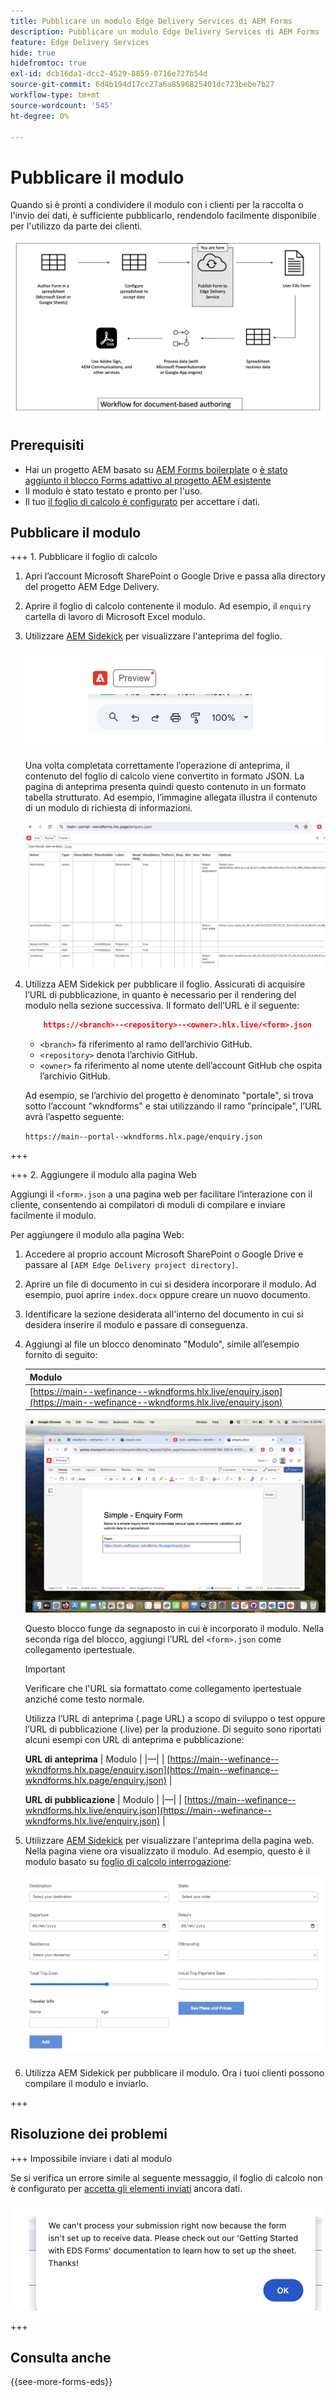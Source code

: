 ```yaml
---
title: Pubblicare un modulo Edge Delivery Services di AEM Forms
description: Pubblicare un modulo Edge Delivery Services di AEM Forms
feature: Edge Delivery Services
hide: true
hidefromtoc: true
exl-id: dcb16da1-dcc2-4529-8859-0716e727b54d
source-git-commit: 6d4b194d17cc27a6a8596825401dc723bebe7b27
workflow-type: tm+mt
source-wordcount: '545'
ht-degree: 0%

---
```


# Pubblicare il modulo

Quando si è pronti a condividere il modulo con i clienti per la raccolta o l&#39;invio dei dati, è sufficiente pubblicarlo, rendendolo facilmente disponibile per l&#39;utilizzo da parte dei clienti.

![Ecosistema di authoring basato su documenti](/help/edge/assets/document-based-authoring-workflow-publish-form.png)

## Prerequisiti

* Hai un progetto AEM basato su [AEM Forms boilerplate](/help/edge/docs/forms/tutorial.md#create-a-new-aem-project-pre-configured-with-adaptive-forms-block) o [è stato aggiunto il blocco Forms adattivo al progetto AEM esistente](/help/edge/docs/forms/tutorial.md#add-adaptive-forms-block-to-your-existing-aem-project)
* Il modulo è stato testato e pronto per l&#39;uso.
* Il tuo [il foglio di calcolo è configurato](/help/edge/docs/forms/submit-forms.md) per accettare i dati.


## Pubblicare il modulo

+++ 1. Pubblicare il foglio di calcolo

1. Apri l’account Microsoft SharePoint o Google Drive e passa alla directory del progetto AEM Edge Delivery.

1. Aprire il foglio di calcolo contenente il modulo. Ad esempio, il `enquiry` cartella di lavoro di Microsoft Excel modulo.

1. Utilizzare [AEM Sidekick](https://www.aem.live/developer/tutorial#preview-and-publish-your-content) per visualizzare l&#39;anteprima del foglio.

   ![Utilizza AEM Sidekick per visualizzare l’anteprima del foglio](/help/edge/assets/preview-form.png)

   Una volta completata correttamente l’operazione di anteprima, il contenuto del foglio di calcolo viene convertito in formato JSON. La pagina di anteprima presenta quindi questo contenuto in un formato tabella strutturato. Ad esempio, l’immagine allegata illustra il contenuto di un modulo di richiesta di informazioni.

   ![Forms Anteprima formato JSON](/help/edge/assets/forms-preview-json-format.png)

1. Utilizza AEM Sidekick per pubblicare il foglio. Assicurati di acquisire l’URL di pubblicazione, in quanto è necessario per il rendering del modulo nella sezione successiva. Il formato dell’URL è il seguente:


   ```JSON
       https://<branch>--<repository>--<owner>.hlx.live/<form>.json
   ```

   * `<branch>` fa riferimento al ramo dell’archivio GitHub.
   * `<repository>` denota l’archivio GitHub.
   * `<owner>` fa riferimento al nome utente dell’account GitHub che ospita l’archivio GitHub.

   Ad esempio, se l’archivio del progetto è denominato &quot;portale&quot;, si trova sotto l’account &quot;wkndforms&quot; e stai utilizzando il ramo &quot;principale&quot;, l’URL avrà l’aspetto seguente:

   `https://main--portal--wkndforms.hlx.page/enquiry.json`

+++

+++ 2. Aggiungere il modulo alla pagina Web

Aggiungi il `<form>.json` a una pagina web per facilitare l’interazione con il cliente, consentendo ai compilatori di moduli di compilare e inviare facilmente il modulo.


Per aggiungere il modulo alla pagina Web:

1. Accedere al proprio account Microsoft SharePoint o Google Drive e passare al `[AEM Edge Delivery project directory]`.

1. Aprire un file di documento in cui si desidera incorporare il modulo. Ad esempio, puoi aprire `index.docx` oppure creare un nuovo documento.

1. Identificare la sezione desiderata all&#39;interno del documento in cui si desidera inserire il modulo e passare di conseguenza.

1. Aggiungi al file un blocco denominato &quot;Modulo&quot;, simile all’esempio fornito di seguito:

   | Modulo |
   |---|
   | [https://main--wefinance--wkndforms.hlx.live/enquiry.json](https://main--wefinance--wkndforms.hlx.live/enquiry.json) |

   ![Aggiungi al file un blocco denominato &quot;Modulo&quot;](/help/edge/assets/enquiry-doc-to-embed-form.png)

   Questo blocco funge da segnaposto in cui è incorporato il modulo. Nella seconda riga del blocco, aggiungi l’URL del `<form>.json` come collegamento ipertestuale.

   >[!IMPORTANT]
   >
   >
   > Verificare che l&#39;URL sia formattato come collegamento ipertestuale anziché come testo normale.

   Utilizza l’URL di anteprima (.page URL) a scopo di sviluppo o test oppure l’URL di pubblicazione (.live) per la produzione. Di seguito sono riportati alcuni esempi con URL di anteprima e pubblicazione:

   **URL di anteprima**
| Modulo | |—| | [https://main--wefinance--wkndforms.hlx.page/enquiry.json](https://main--wefinance--wkndforms.hlx.page/enquiry.json)  |


   **URL di pubblicazione**
| Modulo | |—| | [https://main--wefinance--wkndforms.hlx.live/enquiry.json](https://main--wefinance--wkndforms.hlx.live/enquiry.json)  |

1. Utilizzare [AEM Sidekick](https://www.aem.live/developer/tutorial#preview-and-publish-your-content) per visualizzare l&#39;anteprima della pagina web. Nella pagina viene ora visualizzato il modulo. Ad esempio, questo è il modulo basato su [foglio di calcolo interrogazione](https://docs.google.com/spreadsheets/d/196lukD028RDK_evBelkOonPxC7w0l_IiJ-Yx3DvMfNk/edit#gid=0):


   ![Un esempio di modulo EDS](/help/edge/assets/eds-form.png)

1. Utilizza AEM Sidekick per pubblicare il modulo. Ora i tuoi clienti possono compilare il modulo e inviarlo.

+++

## Risoluzione dei problemi

+++ Impossibile inviare i dati al modulo

Se si verifica un errore simile al seguente messaggio, il foglio di calcolo non è configurato per [accetta gli elementi inviati](/help/edge/docs/forms/submit-forms.md) ancora dati.

![errore durante l’invio del modulo](/help/edge/assets/form-error.png)

+++


## Consulta anche

{{see-more-forms-eds}}
